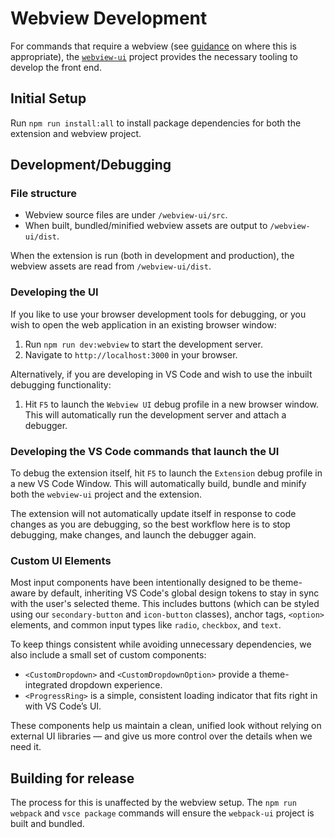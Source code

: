 # Webview Development

For commands that require a webview (see [guidance](https://code.visualstudio.com/api/extension-guides/webview#should-i-use-a-webview) on where this is appropriate), the [`webview-ui`](../webview-ui/) project provides the necessary tooling to develop the front end.

## Initial Setup

Run `npm run install:all` to install package dependencies for both the extension and webview project.

## Development/Debugging

### File structure

- Webview source files are under `/webview-ui/src`.
- When built, bundled/minified webview assets are output to `/webview-ui/dist`.

When the extension is run (both in development and production), the webview assets are read from `/webview-ui/dist`.

### Developing the UI

If you like to use your browser development tools for debugging, or you wish to open the web application in an existing browser window:
1. Run `npm run dev:webview` to start the development server.
2. Navigate to `http://localhost:3000` in your browser.

Alternatively, if you are developing in VS Code and wish to use the inbuilt debugging functionality:
1. Hit `F5` to launch the `Webview UI` debug profile in a new browser window. This will automatically run the development server and attach a debugger.

### Developing the VS Code commands that launch the UI

To debug the extension itself, hit `F5` to launch the `Extension` debug profile in a new VS Code Window. This will automatically build, bundle and minify both the `webview-ui` project and the extension.

The extension will not automatically update itself in response to code changes as you are debugging, so the best workflow here is to stop debugging, make changes, and launch the debugger again.

### Custom UI Elements

Most input components have been intentionally designed to be theme-aware by default, inheriting VS Code's global design tokens to stay in sync with the user's selected theme. This includes buttons (which can be styled using our `secondary-button` and `icon-button` classes), anchor tags, `<option>` elements, and common input types like `radio`, `checkbox`, and `text`.

To keep things consistent while avoiding unnecessary dependencies, we also include a small set of custom components:

- `<CustomDropdown>` and `<CustomDropdownOption>` provide a theme-integrated dropdown experience.
- `<ProgressRing>` is a simple, consistent loading indicator that fits right in with VS Code’s UI.

These components help us maintain a clean, unified look without relying on external UI libraries — and give us more control over the details when we need it.



## Building for release

The process for this is unaffected by the webview setup. The `npm run webpack` and `vsce package` commands will ensure the `webpack-ui` project is built and bundled.
